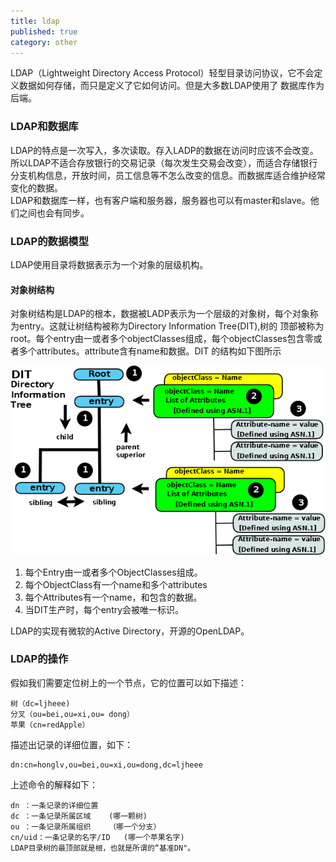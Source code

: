 ```yaml
---
title: ldap
published: true
category: other
---
```


LDAP（Lightweight Directory Access Protocol）轻型目录访问协议，它不会定义数据如何存储，而只是定义了它如何访问。但是大多数LDAP使用了
数据库作为后端。    
### LDAP和数据库    
LDAP的特点是一次写入，多次读取。存入LADP的数据在访问时应该不会改变。所以LDAP不适合存放银行的交易记录（每次发生交易会改变），而适合存储银行
分支机构信息，开放时间，员工信息等不怎么改变的信息。而数据库适合维护经常变化的数据。      
LDAP和数据库一样，也有客户端和服务器，服务器也可以有master和slave。他们之间也会有同步。

### LDAP的数据模型
LDAP使用目录将数据表示为一个对象的层级机构。
#### 对象树结构
对象树结构是LDAP的根本，数据被LADP表示为一个层级的对象树，每个对象称为entry。这就让树结构被称为Directory Information Tree(DIT),树的
顶部被称为root。每个entry由一或者多个objectClasses组成，每个objectClasses包含零或者多个attributes。attribute含有name和数据。DIT
的结构如下图所示
    
![](assets/ldap/ldap-dit.png)

1. 每个Entry由一或者多个ObjectClasses组成。
2. 每个ObjectClass有一个name和多个attributes
1. 每个Attributes有一个name，和包含的数据。
1. 当DIT生产时，每个entry会被唯一标识。

LDAP的实现有微软的Active Directory，开源的OpenLDAP。

### LDAP的操作
假如我们需要定位树上的一个节点，它的位置可以如下描述：
```
树（dc=ljheee)
分叉（ou=bei,ou=xi,ou= dong）
苹果（cn=redApple）
```
描述出记录的详细位置，如下：
```
dn:cn=honglv,ou=bei,ou=xi,ou=dong,dc=ljheee
```
上述命令的解释如下：
```
dn ：一条记录的详细位置
dc ：一条记录所属区域    (哪一颗树)
ou ：一条记录所属组织    （哪一个分支）
cn/uid：一条记录的名字/ID   (哪一个苹果名字)
LDAP目录树的最顶部就是根，也就是所谓的“基准DN"。
```